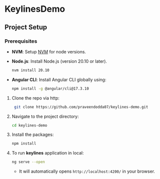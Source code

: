 # KeylinesDemo

## Project Setup

### Prerequisites
- **NVM**: Setup [NVM](https://www.freecodecamp.org/news/node-version-manager-nvm-install-guide/) for node versions. 
- **Node.js**: Install Node.js (version 20.10 or later).
  ```bash
  nvm install 20.10
  ```
- **Angular CLI**: Install Angular CLI globally using:
  
  ```bash
  npm install -g @angular/cli@17.3.10
  ```

1. Clone the repo via http:
   ```bash 
    git clone https://github.com/praveendodda07/keylines-demo.git
    ```
2. Navigate to the project directory:
   ```bash
   cd keylines-demo
   ```
3. Install the packages:
   ```bash
   npm install
   ```
4. To run **keylines** application in local:
   ```bash
   ng serve --open
   ```
   - It will automatically opens `http://localhost:4200/` in your browser.
